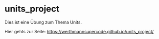 # units_project

Dies ist eine Übung zum Thema Units.

Hier gehts zur Seite: https://werthmannsupercode.github.io/units_project/
